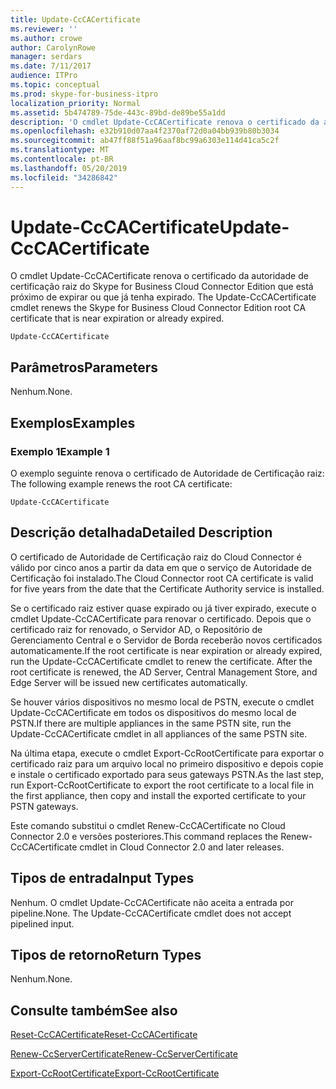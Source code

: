 ```yaml
---
title: Update-CcCACertificate
ms.reviewer: ''
ms.author: crowe
author: CarolynRowe
manager: serdars
ms.date: 7/11/2017
audience: ITPro
ms.topic: conceptual
ms.prod: skype-for-business-itpro
localization_priority: Normal
ms.assetid: 5b474789-75de-443c-89bd-de89be55a1dd
description: 'O cmdlet Update-CcCACertificate renova o certificado da autoridade de certificação raiz do Skype for Business Cloud Connector Edition que está próximo de expirar ou que já tenha expirado. '
ms.openlocfilehash: e32b910d07aa4f2370af72d0a04bb939b80b3034
ms.sourcegitcommit: ab47ff88f51a96aaf8bc99a6303e114d41ca5c2f
ms.translationtype: MT
ms.contentlocale: pt-BR
ms.lasthandoff: 05/20/2019
ms.locfileid: "34286842"
---
```

# <a name="update-cccacertificate"></a><span data-ttu-id="fe593-103">Update-CcCACertificate</span><span class="sxs-lookup"><span data-stu-id="fe593-103">Update-CcCACertificate</span></span>
 
<span data-ttu-id="fe593-104">O cmdlet Update-CcCACertificate renova o certificado da autoridade de certificação raiz do Skype for Business Cloud Connector Edition que está próximo de expirar ou que já tenha expirado. </span><span class="sxs-lookup"><span data-stu-id="fe593-104">The Update-CcCACertificate cmdlet renews the Skype for Business Cloud Connector Edition root CA certificate that is near expiration or already expired.</span></span> 
  
```
Update-CcCACertificate
```

## <a name="parameters"></a><span data-ttu-id="fe593-105">Parâmetros</span><span class="sxs-lookup"><span data-stu-id="fe593-105">Parameters</span></span>

<span data-ttu-id="fe593-106">Nenhum.</span><span class="sxs-lookup"><span data-stu-id="fe593-106">None.</span></span>
  
## <a name="examples"></a><span data-ttu-id="fe593-107">Exemplos</span><span class="sxs-lookup"><span data-stu-id="fe593-107">Examples</span></span>
<span data-ttu-id="fe593-108"><a name="Examples"> </a></span><span class="sxs-lookup"><span data-stu-id="fe593-108"></span></span>

### <a name="example-1"></a><span data-ttu-id="fe593-109">Exemplo 1</span><span class="sxs-lookup"><span data-stu-id="fe593-109">Example 1</span></span>

<span data-ttu-id="fe593-110">O exemplo seguinte renova o certificado de Autoridade de Certificação raiz: </span><span class="sxs-lookup"><span data-stu-id="fe593-110">The following example renews the root CA certificate:</span></span> 
  
```
Update-CcCACertificate 
```

## <a name="detailed-description"></a><span data-ttu-id="fe593-111">Descrição detalhada</span><span class="sxs-lookup"><span data-stu-id="fe593-111">Detailed Description</span></span>
<span data-ttu-id="fe593-112"><a name="DetailedDescription"> </a></span><span class="sxs-lookup"><span data-stu-id="fe593-112"></span></span>

<span data-ttu-id="fe593-113">O certificado de Autoridade de Certificação raiz do Cloud Connector é válido por cinco anos a partir da data em que o serviço de Autoridade de Certificação foi instalado.</span><span class="sxs-lookup"><span data-stu-id="fe593-113">The Cloud Connector root CA certificate is valid for five years from the date that the Certificate Authority service is installed.</span></span>
  
<span data-ttu-id="fe593-p101">Se o certificado raiz estiver quase expirado ou já tiver expirado, execute o cmdlet Update-CcCACertificate para renovar o certificado. Depois que o certificado raiz for renovado, o Servidor AD, o Repositório de Gerenciamento Central e o Servidor de Borda receberão novos certificados automaticamente.</span><span class="sxs-lookup"><span data-stu-id="fe593-p101">If the root certificate is near expiration or already expired, run the Update-CcCACertificate cmdlet to renew the certificate. After the root certificate is renewed, the AD Server, Central Management Store, and Edge Server will be issued new certificates automatically.</span></span>
  
<span data-ttu-id="fe593-116">Se houver vários dispositivos no mesmo local de PSTN, execute o cmdlet Update-CcCACertificate em todos os dispositivos do mesmo local de PSTN.</span><span class="sxs-lookup"><span data-stu-id="fe593-116">If there are multiple appliances in the same PSTN site, run the Update-CcCACertificate cmdlet in all appliances of the same PSTN site.</span></span>
  
<span data-ttu-id="fe593-117">Na última etapa, execute o cmdlet Export-CcRootCertificate para exportar o certificado raiz para um arquivo local no primeiro dispositivo e depois copie e instale o certificado exportado para seus gateways PSTN.</span><span class="sxs-lookup"><span data-stu-id="fe593-117">As the last step, run Export-CcRootCertificate to export the root certificate to a local file in the first appliance, then copy and install the exported certificate to your PSTN gateways.</span></span>
  
<span data-ttu-id="fe593-118">Este comando substitui o cmdlet Renew-CcCACertificate no Cloud Connector 2.0 e versões posteriores.</span><span class="sxs-lookup"><span data-stu-id="fe593-118">This command replaces the Renew-CcCACertificate cmdlet in Cloud Connector 2.0 and later releases.</span></span>
  
## <a name="input-types"></a><span data-ttu-id="fe593-119">Tipos de entrada</span><span class="sxs-lookup"><span data-stu-id="fe593-119">Input Types</span></span>
<span data-ttu-id="fe593-120"><a name="InputTypes"> </a></span><span class="sxs-lookup"><span data-stu-id="fe593-120"></span></span>

<span data-ttu-id="fe593-p102">Nenhum. O cmdlet Update-CcCACertificate não aceita a entrada por pipeline.</span><span class="sxs-lookup"><span data-stu-id="fe593-p102">None. The Update-CcCACertificate cmdlet does not accept pipelined input.</span></span>
  
## <a name="return-types"></a><span data-ttu-id="fe593-123">Tipos de retorno</span><span class="sxs-lookup"><span data-stu-id="fe593-123">Return Types</span></span>
<span data-ttu-id="fe593-124"><a name="ReturnTypes"> </a></span><span class="sxs-lookup"><span data-stu-id="fe593-124"></span></span>

<span data-ttu-id="fe593-125">Nenhum.</span><span class="sxs-lookup"><span data-stu-id="fe593-125">None.</span></span> 
  
## <a name="see-also"></a><span data-ttu-id="fe593-126">Consulte também</span><span class="sxs-lookup"><span data-stu-id="fe593-126">See also</span></span>
<span data-ttu-id="fe593-127"><a name="ReturnTypes"> </a></span><span class="sxs-lookup"><span data-stu-id="fe593-127"></span></span>

[<span data-ttu-id="fe593-128">Reset-CcCACertificate</span><span class="sxs-lookup"><span data-stu-id="fe593-128">Reset-CcCACertificate</span></span>](reset-cccacertificate.md)
  
[<span data-ttu-id="fe593-129">Renew-CcServerCertificate</span><span class="sxs-lookup"><span data-stu-id="fe593-129">Renew-CcServerCertificate</span></span>](renew-ccservercertificate.md)
  
[<span data-ttu-id="fe593-130">Export-CcRootCertificate</span><span class="sxs-lookup"><span data-stu-id="fe593-130">Export-CcRootCertificate</span></span>](export-ccrootcertificate.md)
  

